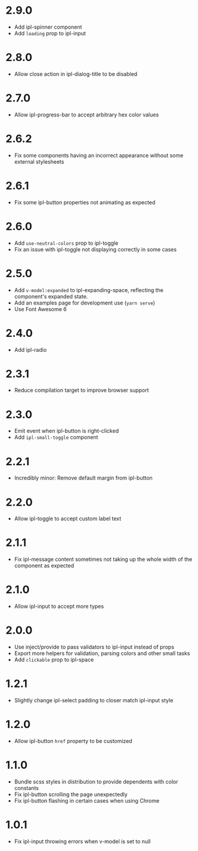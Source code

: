 # 2.9.0

- Add ipl-spinner component
- Add `loading` prop to ipl-input

# 2.8.0

- Allow close action in ipl-dialog-title to be disabled

# 2.7.0

- Allow ipl-progress-bar to accept arbitrary hex color values

# 2.6.2

- Fix some components having an incorrect appearance without some external stylesheets 

# 2.6.1

- Fix some ipl-button properties not animating as expected

# 2.6.0

- Add `use-neutral-colors` prop to ipl-toggle
- Fix an issue with ipl-toggle not displaying correctly in some cases

# 2.5.0

- Add `v-model:expanded` to ipl-expanding-space, reflecting the component's expanded state.
- Add an examples page for development use (`yarn serve`)
- Use Font Awesome 6

# 2.4.0

- Add ipl-radio

# 2.3.1

- Reduce compilation target to improve browser support

# 2.3.0

- Emit event when ipl-button is right-clicked
- Add `ipl-small-toggle` component

# 2.2.1

- Incredibly minor: Remove default margin from ipl-button

# 2.2.0

- Allow ipl-toggle to accept custom label text

# 2.1.1

- Fix ipl-message content sometimes not taking up the whole width of the component as expected

# 2.1.0

- Allow ipl-input to accept more types

# 2.0.0

- Use inject/provide to pass validators to ipl-input instead of props
- Export more helpers for validation, parsing colors and other small tasks
- Add `clickable` prop to ipl-space

# 1.2.1

- Slightly change ipl-select padding to closer match ipl-input style

# 1.2.0

- Allow ipl-button `href` property to be customized

# 1.1.0

- Bundle scss styles in distribution to provide dependents with color constants
- Fix ipl-button scrolling the page unexpectedly
- Fix ipl-button flashing in certain cases when using Chrome

# 1.0.1

- Fix ipl-input throwing errors when v-model is set to null
